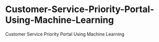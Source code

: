 # Customer-Service-Priority-Portal-Using-Machine-Learning
Customer Service Priority Portal Using Machine Learning
